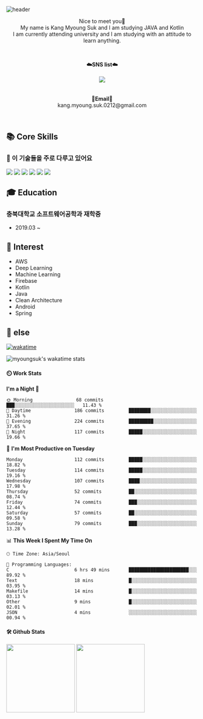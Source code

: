![header](https://capsule-render.vercel.app/api?type=waving&color=auto&height=300&section=header&text=welcome&fontSize=90&animation=fadeIn&fontAlignY=38&desc=myoungsuk's%20GitHub%20Profile&descAlignY=51&descAlign=62)


<p align="center">
Nice to meet you👐<br>
My name is Kang Myoung Suk and I am studying JAVA and Kotlin<br>
I am currently attending university and I am studying with an attitude to learn anything.<br>
</p>


<br>

<p align="center">
    <Strong>☁️SNS list☁️</Strong><br><br>
    <a href="https://www.instagram.com/myoung___suk/" target="_blank"><img src="https://img.shields.io/badge/Instagram-E4405F?style=flat-square&logo=Instagram&logoColor=white"/></a>
    <br>
<br><br>
<Strong>📧Email📧</Strong><br>kang.myoung.suk.0212@gmail.com<br>
</p>

<br>

## 📚 Core Skills
### 💫 이 기술들을 주로 다루고 있어요 
<div>
  <img src="https://img.shields.io/badge/android-3DDC84?style=for-the-badge&logo=android&logoColor=white"> 
  <img src="https://img.shields.io/badge/kotlin-7F52FF?style=for-the-badge&logo=kotlin&logoColor=white"> 
  <img src="https://img.shields.io/badge/firebase-FFCA28?style=for-the-badge&logo=firebase&logoColor=white">
  <img src="https://img.shields.io/badge/SpringFramework-6DB33F?style=for-the-badge&logo=Spring&logoColor=white">
  <img src="https://img.shields.io/badge/java-007396?style=for-the-badge&logo=java&logoColor=white">
  <img src="https://img.shields.io/badge/python-3766AB?style=for-the-badge&logo=python&logoColor=white">  
    
## 🎓 Education
### 충북대학교 소프트웨어공학과 재학중
  * 2019.03 ~ 
    
## 🤔 Interest
* AWS
* Deep Learning
* Machine Learning
* Firebase
* Kotlin
* Java
* Clean Architecture
* Android
* Spring
   
    
## 🔆 else    
[![wakatime](https://wakatime.com/badge/user/3f08f7e0-bb31-46d4-a541-e31f2fbb1d9f.svg)](https://wakatime.com/@3f08f7e0-bb31-46d4-a541-e31f2fbb1d9f)
    
![myoungsuk's wakatime stats](https://github-readme-stats.vercel.app/api/wakatime?username=myoungsuk)
    
    
    
    
    

<!-- [![Portfolio Badge](https://img.shields.io/badge/portfolio-web-blue?style=flat&link=https://github.com/myoungsuk/)](https://github.com/myoungsuk/) -->


#### ⏲️ Work Stats
<!-- [![veggie's wakatime stats](https://github-readme-stats.vercel.app/api/wakatime?username=myoungsuk)](https://wakatime.com/@myoungsuk) -->

<!--START_SECTION:waka-->
**I'm a Night 🦉** 

```text
🌞 Morning                68 commits          ███░░░░░░░░░░░░░░░░░░░░░░   11.43 % 
🌆 Daytime                186 commits         ████████░░░░░░░░░░░░░░░░░   31.26 % 
🌃 Evening                224 commits         █████████░░░░░░░░░░░░░░░░   37.65 % 
🌙 Night                  117 commits         █████░░░░░░░░░░░░░░░░░░░░   19.66 % 
```
📅 **I'm Most Productive on Tuesday** 

```text
Monday                   112 commits         █████░░░░░░░░░░░░░░░░░░░░   18.82 % 
Tuesday                  114 commits         █████░░░░░░░░░░░░░░░░░░░░   19.16 % 
Wednesday                107 commits         ████░░░░░░░░░░░░░░░░░░░░░   17.98 % 
Thursday                 52 commits          ██░░░░░░░░░░░░░░░░░░░░░░░   08.74 % 
Friday                   74 commits          ███░░░░░░░░░░░░░░░░░░░░░░   12.44 % 
Saturday                 57 commits          ██░░░░░░░░░░░░░░░░░░░░░░░   09.58 % 
Sunday                   79 commits          ███░░░░░░░░░░░░░░░░░░░░░░   13.28 % 
```


📊 **This Week I Spent My Time On** 

```text
🕑︎ Time Zone: Asia/Seoul

💬 Programming Languages: 
C                        6 hrs 49 mins       ██████████████████████░░░   89.92 % 
Text                     18 mins             █░░░░░░░░░░░░░░░░░░░░░░░░   03.95 % 
Makefile                 14 mins             █░░░░░░░░░░░░░░░░░░░░░░░░   03.13 % 
Other                    9 mins              █░░░░░░░░░░░░░░░░░░░░░░░░   02.01 % 
JSON                     4 mins              ░░░░░░░░░░░░░░░░░░░░░░░░░   00.94 % 
```


<!--END_SECTION:waka-->

#### 🛠️ Github Stats
<p>
  <img height="180em" src="https://github-readme-stats-veggie-garden.vercel.app/api?username=myoungsuk&show_icons=true&include_all_commits=true&bg_color=30,e96443,904e95&title_color=fff&text_color=fff">
  <img height="180em" src="https://github-readme-stats-veggie-garden.vercel.app/api/top-langs/?username=myoungsuk&layout=compact&bg_color=30,e96443,904e95&title_color=fff&text_color=fff">
</p>
<!-- [![Github stats](https://github-readme-stats.vercel.app/api?username=veggie-garden&show_icons=true&include_all_commits=true&bg_color=30,e96443,904e95&title_color=fff&text_color=fff)](https://github.com/veggie-garden/github-readme-stats) 
[![Top Langs](https://github-readme-stats.vercel.app/api/top-langs/?username=veggie-garden&layout=compact&bg_color=30,e96443,904e95&title_color=fff&text_color=fff)](https://github.com/veggie-garden/github-readme-stats)   -->

<!--
**veggie-garden/veggie-garden** is a ✨ _special_ ✨ repository because its `README.md` (this file) appears on your GitHub profile.

Here are some ideas to get you started:

- 🔭 I’m currently working on ...
- 🌱 I’m currently learning ...
- 👯 I’m looking to collaborate on ...
- 🤔 I’m looking for help with ...
- 💬 Ask me about ...
- 📫 How to reach me: ...
- 😄 Pronouns: ...
- ⚡ Fun fact: ...
-->

